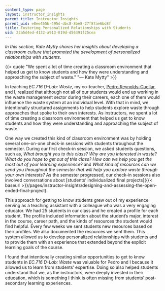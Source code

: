 ```yaml
---
content_type: page
layout: instructor_insights
parent_title: Instructor Insights
parent_uid: e8ee465b-495d-dbc8-8be8-27f87ae6bd8f
title: Fostering Personalized Relationships with Students
uid: 22a5d4ed-4132-a913-819d-d56391f25cea
---
```


_In this section, Kate Mytty shares her insights about developing a classroom culture that promoted the development of personalized relationships with students._

{{< quote "We spent a lot of time creating a classroom environment that helped us get to know students and how they were understanding and approaching the subject of waste." "— Kate Mytty" >}}

In teaching _EC.716 D-Lab: Waste_, my co-teacher, [Pedro Reynolds-Cuellar](https://d-lab.mit.edu/about/people/pedro-reynolds-cuellar), and I, realized that although not all of our students would end up working in the waste management sector during their careers, each one of them would influence the waste system at an individual level. With that in mind, we intentionally structured assignments to help students explore waste through approaches that spoke to their own interests. As instructors, we spent a lot of time creating a classroom environment that helped us get to know students and how they were understanding and approaching the subject of waste.

One way we created this kind of classroom environment was by holding several one-on-one check-in sessions with students throughout the semester. During our first check-in session, we asked students questions, such as, _What brought you to this class? Why are you interested in waste? What do you hope to get out of this class? How can we help you get the most out of your learning experience?_ and _What kind of resources can we send you throughout the semester that will help you explore waste through your own interests?_ As the semester progressed, our check-in sessions also involved conversations about [students’ individualized final projects]({{< baseurl >}}/pages/instructor-insights/designing-and-assessing-the-open-ended-final-project).

This approach for getting to know students grew out of my experience serving as a teaching assistant with a colleague who was a very engaging educator. We had 25 students in our class and he created a profile for each student. The profile included information about the student’s major, interest in the course, career path, and the kinds of resources the student would find helpful. Every few weeks we sent students new resources based on their profiles. We also documented the resources we sent them. This system allowed us to develop personalized relationships with students and to provide them with an experience that extended beyond the explicit learning goals of the course.

I found that intentionally creating similar opportunities to get to know students in _EC.716 D-Lab: Waste_ was valuable for Pedro and I because it allowed us to learn from students’ expertise. Doing so also helped students understand that we, as the instructors, were deeply invested in their education, which is something I think is often missing from students’ post-secondary learning experiences.